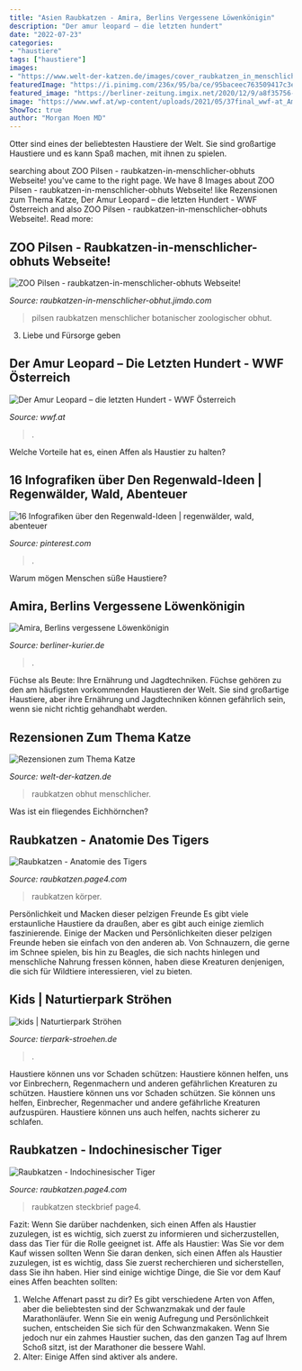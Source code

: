 ```yaml
---
title: "Asien Raubkatzen - Amira, Berlins Vergessene Löwenkönigin"
description: "Der amur leopard – die letzten hundert"
date: "2022-07-23"
categories:
- "haustiere"
tags: ["haustiere"]
images:
- "https://www.welt-der-katzen.de/images/cover_raubkatzen_in_menschlicher_obhut_640.jpg"
featuredImage: "https://i.pinimg.com/236x/95/ba/ce/95baceec763509417c3e7f8bb046599f.jpg"
featured_image: "https://berliner-zeitung.imgix.net/2020/12/9/a8f35756-2843-462d-8d8c-43c40dbefdef.jpeg?rect=0%2C165%2C4103%2C2308&amp;w=750&amp;auto=format"
image: "https://www.wwf.at/wp-content/uploads/2021/05/37final_wwf-at_Amur-Leopard_Nahaufnahme_cDavidLawson-2-1024x1024.jpg"
ShowToc: true
author: "Morgan Moen MD"
---
```



Otter sind eines der beliebtesten Haustiere der Welt. Sie sind großartige Haustiere und es kann Spaß machen, mit ihnen zu spielen.

	

		
searching about ZOO Pilsen - raubkatzen-in-menschlicher-obhuts Webseite! you've came to the right page. We have 8 Images about ZOO Pilsen - raubkatzen-in-menschlicher-obhuts Webseite! like Rezensionen zum Thema Katze, Der Amur Leopard – die letzten Hundert - WWF Österreich and also ZOO Pilsen - raubkatzen-in-menschlicher-obhuts Webseite!. Read more:
		
    
## ZOO Pilsen - Raubkatzen-in-menschlicher-obhuts Webseite!

<img loading=lazy src="https://image.jimcdn.com/app/cms/image/transf/none/path/s2427521403829412/image/idea7d41a34dfb484/version/1456752351/image.jpg" onerror="this.onerror=null;this.src='https://tse3.mm.bing.net/th?id=OIP.Y9-yAdKE83UC5YjpYQ5rogHaDa&amp;pid=15.1';" alt="ZOO Pilsen - raubkatzen-in-menschlicher-obhuts Webseite!">

_Source: raubkatzen-in-menschlicher-obhut.jimdo.com_

>pilsen raubkatzen menschlicher botanischer zoologischer obhut. 

	

3. Liebe und Fürsorge geben

    
## Der Amur Leopard – Die Letzten Hundert - WWF Österreich

<img loading=lazy src="https://www.wwf.at/wp-content/uploads/2021/05/37final_wwf-at_Amur-Leopard_Nahaufnahme_cDavidLawson-2-1024x1024.jpg" onerror="this.onerror=null;this.src='https://tse3.mm.bing.net/th?id=OIP.0wC9QmDiwO7e7DYrM0PyMQHaHa&amp;pid=15.1';" alt="Der Amur Leopard – die letzten Hundert - WWF Österreich">

_Source: wwf.at_

>. 

	

Welche Vorteile hat es, einen Affen als Haustier zu halten?

    
## 16 Infografiken über Den Regenwald-Ideen | Regenwälder, Wald, Abenteuer

<img loading=lazy src="https://i.pinimg.com/236x/95/ba/ce/95baceec763509417c3e7f8bb046599f.jpg" onerror="this.onerror=null;this.src='https://tse1.mm.bing.net/th?id=OIP.h_Q-DyAWizLmRfOhkUQgeQAAAA&amp;pid=15.1';" alt="16 Infografiken über den Regenwald-Ideen | regenwälder, wald, abenteuer">

_Source: pinterest.com_

>. 

	

Warum mögen Menschen süße Haustiere?

    
## Amira, Berlins Vergessene Löwenkönigin

<img loading=lazy src="https://berliner-zeitung.imgix.net/2020/12/9/a8f35756-2843-462d-8d8c-43c40dbefdef.jpeg?rect=0%2C165%2C4103%2C2308&amp;w=750&amp;auto=format" onerror="this.onerror=null;this.src='https://tse4.mm.bing.net/th?id=OIP.M5K-Xm9ieuFg-LE4kfgBqAHaEK&amp;pid=15.1';" alt="Amira, Berlins vergessene Löwenkönigin">

_Source: berliner-kurier.de_

>. 

	

Füchse als Beute: Ihre Ernährung und Jagdtechniken.
Füchse gehören zu den am häufigsten vorkommenden Haustieren der Welt. Sie sind großartige Haustiere, aber ihre Ernährung und Jagdtechniken können gefährlich sein, wenn sie nicht richtig gehandhabt werden.

    
## Rezensionen Zum Thema Katze

<img loading=lazy src="https://www.welt-der-katzen.de/images/cover_raubkatzen_in_menschlicher_obhut_640.jpg" onerror="this.onerror=null;this.src='https://tse3.mm.bing.net/th?id=OIP.0ra-x2HQ_qeSR3jcf2u70wAAAA&amp;pid=15.1';" alt="Rezensionen zum Thema Katze">

_Source: welt-der-katzen.de_

>raubkatzen obhut menschlicher. 

	

Was ist ein fliegendes Eichhörnchen?

    
## Raubkatzen - Anatomie Des Tigers

<img loading=lazy src="http://raubkatzen.page4.com/222-bt-2083-2r.jpg" onerror="this.onerror=null;this.src='https://tse2.mm.bing.net/th?id=OIP.kBCP1oCo71bqdDLBd2xyfQHaE8&amp;pid=15.1';" alt="Raubkatzen - Anatomie des Tigers">

_Source: raubkatzen.page4.com_

>raubkatzen körper. 

	

Persönlichkeit und Macken dieser pelzigen Freunde
Es gibt viele erstaunliche Haustiere da draußen, aber es gibt auch einige ziemlich faszinierende. Einige der Macken und Persönlichkeiten dieser pelzigen Freunde heben sie einfach von den anderen ab. Von Schnauzern, die gerne im Schnee spielen, bis hin zu Beagles, die sich nachts hinlegen und menschliche Nahrung fressen können, haben diese Kreaturen denjenigen, die sich für Wildtiere interessieren, viel zu bieten.

    
## Kids | Naturtierpark Ströhen

<img loading=lazy src="https://www.tierpark-stroehen.de/tiere/image-thumb__86__hero/Alpaka.JPG.pjpeg" onerror="this.onerror=null;this.src='https://tse4.mm.bing.net/th?id=OIP.MfxMMBz_aLXbfAdAojNeKgHaFP&amp;pid=15.1';" alt="kids | Naturtierpark Ströhen">

_Source: tierpark-stroehen.de_

>. 

	

Haustiere können uns vor Schaden schützen: Haustiere können helfen, uns vor Einbrechern, Regenmachern und anderen gefährlichen Kreaturen zu schützen.
Haustiere können uns vor Schaden schützen. Sie können uns helfen, Einbrecher, Regenmacher und andere gefährliche Kreaturen aufzuspüren. Haustiere können uns auch helfen, nachts sicherer zu schlafen.

    
## Raubkatzen - Indochinesischer Tiger

<img loading=lazy src="http://raubkatzen.page4.com/55-ict-8386-2r.jpg" onerror="this.onerror=null;this.src='https://tse4.mm.bing.net/th?id=OIP.VoDIw60lvkYcpl8whfDsQwHaGG&amp;pid=15.1';" alt="Raubkatzen - Indochinesischer Tiger">

_Source: raubkatzen.page4.com_

>raubkatzen steckbrief page4. 

	

Fazit: Wenn Sie darüber nachdenken, sich einen Affen als Haustier zuzulegen, ist es wichtig, sich zuerst zu informieren und sicherzustellen, dass das Tier für die Rolle geeignet ist.
Affe als Haustier: Was Sie vor dem Kauf wissen sollten
Wenn Sie daran denken, sich einen Affen als Haustier zuzulegen, ist es wichtig, dass Sie zuerst recherchieren und sicherstellen, dass Sie ihn haben. Hier sind einige wichtige Dinge, die Sie vor dem Kauf eines Affen beachten sollten:
 1) Welche Affenart passt zu dir? Es gibt verschiedene Arten von Affen, aber die beliebtesten sind der Schwanzmakak und der faule Marathonläufer. Wenn Sie ein wenig Aufregung und Persönlichkeit suchen, entscheiden Sie sich für den Schwanzmakaken. Wenn Sie jedoch nur ein zahmes Haustier suchen, das den ganzen Tag auf Ihrem Schoß sitzt, ist der Marathoner die bessere Wahl.
2) Alter: Einige Affen sind aktiver als andere.

